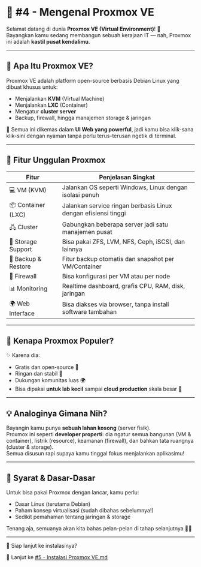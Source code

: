 # 🏰 #4 - Mengenal Proxmox VE

Selamat datang di dunia **Proxmox VE (Virtual Environment)**! 🎉  
Bayangkan kamu sedang membangun sebuah kerajaan IT — nah, Proxmox ini adalah **kastil pusat kendalimu**.

---

## 🌟 Apa Itu Proxmox VE?

Proxmox VE adalah platform open-source berbasis Debian Linux yang dibuat khusus untuk:
- Menjalankan **KVM** (Virtual Machine)
- Menjalankan **LXC** (Container)
- Mengatur **cluster server**
- Backup, firewall, hingga manajemen storage & jaringan

🎯 Semua ini dikemas dalam **UI Web yang powerful**, jadi kamu bisa klik-sana klik-sini dengan nyaman tanpa perlu terus-terusan ngetik di terminal.

---

## 🔧 Fitur Unggulan Proxmox

| Fitur                 | Penjelasan Singkat                                                                 |
|-----------------------|------------------------------------------------------------------------------------|
| 💻 VM (KVM)           | Jalankan OS seperti Windows, Linux dengan isolasi penuh                           |
| 📦 Container (LXC)    | Jalankan service ringan berbasis Linux dengan efisiensi tinggi                    |
| 🖧 Cluster             | Gabungkan beberapa server jadi satu manajemen pusat                               |
| 📂 Storage Support    | Bisa pakai ZFS, LVM, NFS, Ceph, iSCSI, dan lainnya                                 |
| 🔁 Backup & Restore   | Fitur backup otomatis dan snapshot per VM/Container                               |
| 🔐 Firewall           | Bisa konfigurasi per VM atau per node                                              |
| 📊 Monitoring         | Realtime dashboard, grafis CPU, RAM, disk, jaringan                                |
| 🌍 Web Interface      | Bisa diakses via browser, tanpa install software tambahan                         |

---

## 🧭 Kenapa Proxmox Populer?

✨ Karena dia:
- Gratis dan open-source 💸
- Ringan dan stabil 💪
- Dukungan komunitas luas 🌍
- Bisa dipakai **untuk lab kecil** sampai **cloud production** skala besar 🚀

---

## 💡 Analoginya Gimana Nih?

Bayangin kamu punya **sebuah lahan kosong** (server fisik).  
Proxmox ini seperti **developer properti**: dia ngatur semua bangunan (VM & container), listrik (resource), keamanan (firewall), dan bahkan tata ruangnya (cluster & storage).  
Semua disusun rapi supaya kamu tinggal fokus menjalankan aplikasimu!

---

## 🧠 Syarat & Dasar-Dasar

Untuk bisa pakai Proxmox dengan lancar, kamu perlu:
- Dasar Linux (terutama Debian)
- Paham konsep virtualisasi (sudah dibahas sebelumnya!)
- Sedikit pemahaman tentang jaringan & storage

Tenang aja, semuanya akan kita bahas pelan-pelan di tahap selanjutnya 🐢✨

---

🎯 Siap lanjut ke instalasinya?

🔗 Lanjut ke [#5 - Instalasi Proxmox VE.md](./#5%20-%20Instalasi%20Proxmox%20VE.md)

